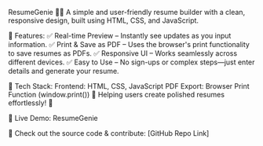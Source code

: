 ResumeGenie 📝✨
A simple and user-friendly resume builder with a clean, responsive design, built using HTML, CSS, and JavaScript.

🚀 Features:
✅ Real-time Preview – Instantly see updates as you input information.
✅ Print & Save as PDF – Uses the browser's print functionality to save resumes as PDFs.
✅ Responsive UI – Works seamlessly across different devices.
✅ Easy to Use – No sign-ups or complex steps—just enter details and generate your resume.

🔧 Tech Stack:
Frontend: HTML, CSS, JavaScript
PDF Export: Browser Print Function (window.print())
📌 Helping users create polished resumes effortlessly! 🚀

🔗 Live Demo: ResumeGenie

📂 Check out the source code & contribute: [GitHub Repo Link]

